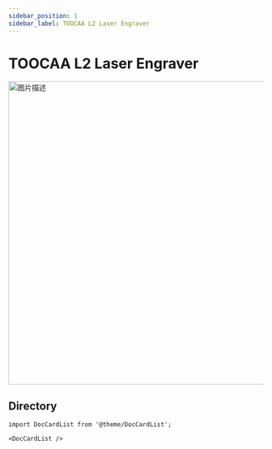 ```yaml
---
sidebar_position: 1
sidebar_label: TOOCAA L2 Laser Engraver
---
```


# TOOCAA L2 Laser Engraver

<img src="http://wiki-toocaa.oss-cn-hongkong.aliyuncs.com/wiki/3.jpg" alt="图片描述" width="600" />

## Directory

```mdx-code-block
import DocCardList from '@theme/DocCardList';

<DocCardList />
```


